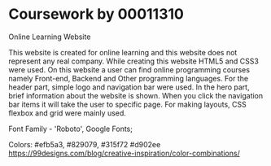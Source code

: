 # Coursework by 00011310

Online Learning Website

This website is created for online learning and this website does not represent any real company. While creating this website HTML5 and CSS3 were used. On this website a user can find online programming courses namely Front-end, Backend and Other programming languages. For the header part, simple logo and navigation bar were used. In the hero part, brief information about the website is shown. When you click the navigation bar items it will take the user to specific page. For making layouts, CSS flexbox and grid were mainly used. 

Font Family - 'Roboto', Google Fonts;

Colors: #efb5a3, #829079, #315f72 #d902ee  https://99designs.com/blog/creative-inspiration/color-combinations/


